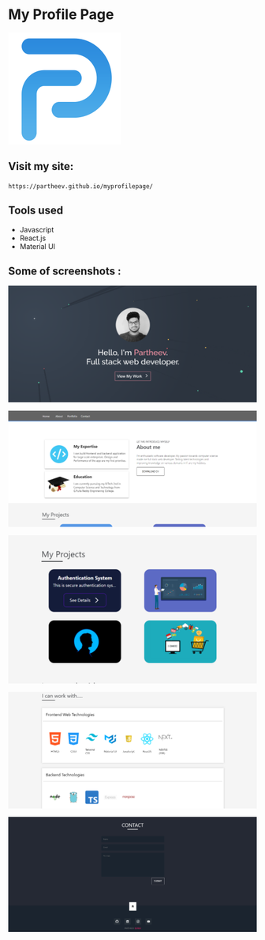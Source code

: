 # My Profile Page

![img](/public/favicon.png)

## Visit my site:

`https://partheev.github.io/myprofilepage/`

## Tools used

-   Javascript
-   React.js
-   Material UI

## Some of screenshots :

![profile page](https://github.com/partheev/myprofilepage/blob/master/screenshots/homeprofile.png)

![aboutprofile](https://github.com/partheev/myprofilepage/blob/master/screenshots/aboutprofile.png)

![projectprofile](https://github.com/partheev/myprofilepage/blob/master/screenshots/projectprofile.png)

![skillsprofile](https://github.com/partheev/myprofilepage/blob/master/screenshots/skillsprofile.png)

![contactprofile](https://github.com/partheev/myprofilepage/blob/master/screenshots/contactprofile.png)
